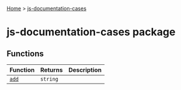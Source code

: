 [Home](./index) &gt; [js-documentation-cases](./js-documentation-cases.md)

# js-documentation-cases package

## Functions

|  Function | Returns | Description |
|  --- | --- | --- |
|  [`add`](./js-documentation-cases.add.md) | `string` |  |

